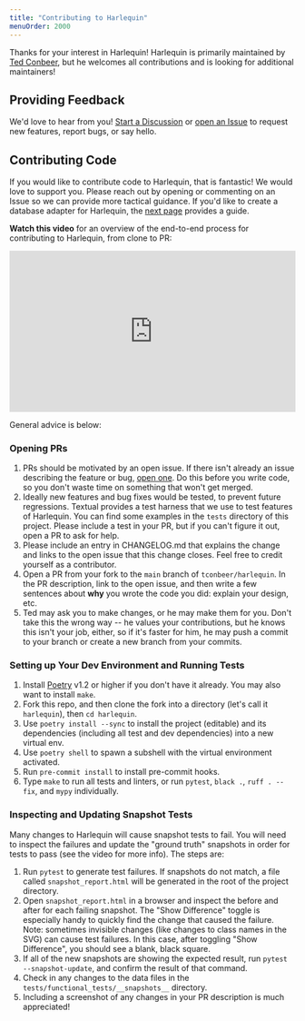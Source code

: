 ```yaml
---
title: "Contributing to Harlequin"
menuOrder: 2000
---
```


Thanks for your interest in Harlequin! Harlequin is primarily maintained by [Ted Conbeer](https://tedconbeer.com), but he welcomes all contributions and is looking for additional maintainers!

## Providing Feedback

We'd love to hear from you! [Start a Discussion](https://github.com/tconbeer/harlequin/discussions) or [open an Issue](https://github.com/tconbeer/harlequin/issues/new) to request new features, report bugs, or say hello.

## Contributing Code

If you would like to contribute code to Harlequin, that is fantastic! We would love to support you. Please reach out by opening or commenting on an Issue so we can provide more tactical guidance. If you'd like to create a database adapter for Harlequin, the [next page](adapter-guide) provides a guide.

**Watch this video** for an overview of the end-to-end process for contributing to Harlequin, from clone to PR:

<div style="position: relative; padding-bottom: 56.25%; height: 0;">
    <iframe style="position: absolute; top: 0; left: 0; width: 100%; height: 100%; border: 0;" src="https://www.tella.tv/video/cls3nmne700000gl4bcp91arr/embed?b=0&title=1&a=1&loop=0&t=0&muted=0" allowfullscreen allowtransparency>
    </iframe>
</div>

General advice is below:

### Opening PRs

1. PRs should be motivated by an open issue. If there isn't already an issue describing the feature or bug, [open one](https://github.com/tconbeer/harlequin/issues/new). Do this before you write code, so you don't waste time on something that won't get merged.
2. Ideally new features and bug fixes would be tested, to prevent future regressions. Textual provides a test harness that we use to test features of Harlequin. You can find some examples in the `tests` directory of this project. Please include a test in your PR, but if you can't figure it out, open a PR to ask for help.
3. Please include an entry in CHANGELOG.md that explains the change and links to the open issue that this change closes. Feel free to credit yourself as a contributor.
4. Open a PR from your fork to the `main` branch of `tconbeer/harlequin`. In the PR description, link to the open issue, and then write a few sentences about **why** you wrote the code you did: explain your design, etc.
5. Ted may ask you to make changes, or he may make them for you. Don't take this the wrong way -- he values your contributions, but he knows this isn't your job, either, so if it's faster for him, he may push a commit to your branch or create a new branch from your commits.

### Setting up Your Dev Environment and Running Tests

1. Install [Poetry](https://python-poetry.org/) v1.2 or higher if you don't have it already. You may also want to install `make`.
1. Fork this repo, and then clone the fork into a directory (let's call it `harlequin`), then `cd harlequin`.
1. Use `poetry install --sync` to install the project (editable) and its dependencies (including all test and dev dependencies) into a new virtual env.
1. Use `poetry shell` to spawn a subshell with the virtual environment activated.
1. Run `pre-commit install` to install pre-commit hooks.
1. Type `make` to run all tests and linters, or run `pytest`, `black .`, `ruff . --fix`, and `mypy` individually.

### Inspecting and Updating Snapshot Tests

Many changes to Harlequin will cause snapshot tests to fail. You will need to inspect the failures and update the "ground truth" snapshots in order for tests to pass (see the video for more info). The steps are:

1. Run `pytest` to generate test failures. If snapshots do not match, a file called `snapshot_report.html` will be generated in the root of the project directory.
2. Open `snapshot_report.html` in a browser and inspect the before and after for each failing snapshot. The "Show Difference" toggle is especially handy to quickly find the change that caused the failure. Note: sometimes invisible changes (like changes to class names in the SVG) can cause test failures. In this case, after toggling "Show Difference", you should see a blank, black square.
3. If all of the new snapshots are showing the expected result, run `pytest --snapshot-update`, and confirm the result of that command.
4. Check in any changes to the data files in the `tests/functional_tests/__snapshots__` directory.
5. Including a screenshot of any changes in your PR description is much appreciated!
